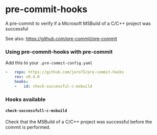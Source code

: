
pre-commit-hooks
================

A pre-commit to verify if a Microsoft MSBuild of a C/C++ project was successful

See also: https://github.com/pre-commit/pre-commit

### Using pre-commit-hooks with pre-commit

Add this to your `.pre-commit-config.yaml`

```yaml
-   repo: https://github.com/joro75/pre-commit-hooks
    rev: v0.4.0
    hooks:
    -   id: check-successful-c-msbuild
```

### Hooks available

#### `check-successfull-c-msbuild`
Check that the MSBuild of a C/C++ project was successful before the commit is performed.
